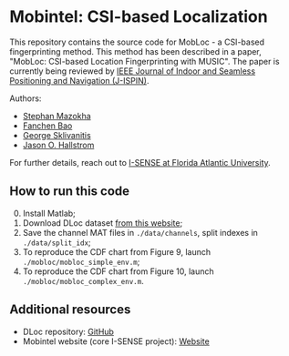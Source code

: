 # Mobintel: CSI-based Localization

This repository contains the source code for MobLoc - a CSI-based fingerprinting method. This method has been described in a paper, "MobLoc: CSI-based Location Fingerprinting with MUSIC". The paper is currently being reviewed by [IEEE Journal of Indoor and Seamless Positioning and Navigation (J-ISPIN)](https://ieee-jispin.org/).

Authors:
* [Stephan Mazokha](https://scholar.google.com/citations?user=tCc9M3EAAAAJ&hl=en&oi=ao)
* [Fanchen Bao](https://scholar.google.com/citations?user=LAAw4LMAAAAJ&hl=en)
* [George Sklivanitis](https://scholar.google.com/citations?user=kNTCxpEAAAAJ&hl=en)
* [Jason O. Hallstrom](https://www.fau.edu/engineering/directory/faculty/hallstrom/)

For further details, reach out to [I-SENSE at Florida Atlantic University](https://isense.fau.edu/).

## How to run this code

0. Install Matlab;
1. Download DLoc dataset [from this website](https://wcsng.ucsd.edu/wild);
2. Save the channel MAT files in `./data/channels`, split indexes in `./data/split_idx`;
3. To reproduce the CDF chart from Figure 9, launch `./mobloc/mobloc_simple_env.m`;
4. To reproduce the CDF chart from Figure 10, launch `./mobloc/mobloc_complex_env.m`.

## Additional resources

* DLoc repository: [GitHub](https://github.com/ucsdwcsng/DLoc_pt_code)
* Mobintel website (core I-SENSE project): [Website](https://www.mobintel.org)